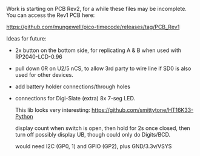 
Work is starting on PCB Rev2, for a while these files may be incomplete. You can access the
Rev1 PCB here:

https://github.com/mungewell/pico-timecode/releases/tag/PCB_Rev1


Ideas for future:

- 2x button on the bottom side, for replicating A & B when used with RP2040-LCD-0.96

- pull down 0R on U2/5 nCS, to allow 3rd party to wire line if SD0 is also used for other devices.

- add battery holder connections/through holes

- connections for Digi-Slate (extra) 8x 7-seg LED.

    This lib looks very interesting:
    https://github.com/smittytone/HT16K33-Python

    display count when switch is open, then hold for 2s once closed, then turn off
    possibly display UB, though could only do Digits/BCD.

    would need I2C (GP0, 1) and GPIO (GP2), plus GND/3.3v/VSYS
